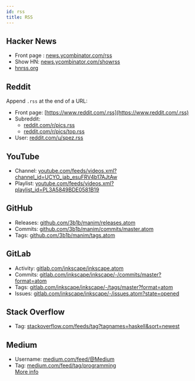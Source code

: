 ```yaml
---
id: rss
title: RSS
---
```


## Hacker News

- Front page : [news.ycombinator.com/rss](https://news.ycombinator.com/rss)
- Show HN: [news.ycombinator.com/showrss](https://news.ycombinator.com/showrss)
- [hnrss.org](https:/hnrss.github.io)

## Reddit

Append `.rss` at the end of a URL:

- Front page: [https://www.reddit.com/.rss](https://www.reddit.com/.rss)
- Subreddit:
  - [reddit.com/r/pics.rss](https://reddit.com/r/pics.rss)
  - [reddit.com/r/pics/top.rss](https://www.reddit.com/r/LifeProTips/top.rss)
- User: [reddit.com/u/spez.rss](https://reddit.com/u/spez.rss)

## YouTube

- Channel: [youtube.com/feeds/videos.xml?channel_id=UCYO_jab_esuFRV4b17AJtAw](https://www.youtube.com/feeds/videos.xml?channel_id=UCYO_jab_esuFRV4b17AJtAw)
- Playlist: [youtube.com/feeds/videos.xml?playlist_id=PL3A5849BDE0581B19](https://www.youtube.com/feeds/videos.xml?playlist_id=PL3A5849BDE0581B19)

## GitHub

- Releases: [github.com/3b1b/manim/releases.atom](https://github.com/3b1b/manim/releases.atom)
- Commits: [github.com/3b1b/manim/commits/master.atom](https://github.com/3b1b/manim/commits/master.atom)
- Tags: [github.com/3b1b/manim/tags.atom](https://github.com/3b1b/manim/tags.atom)

## GitLab

- Activity: [gitlab.com/inkscape/inkscape.atom](https://gitlab.com/inkscape/inkscape.atom)
- Commits: [gitlab.com/inkscape/inkscape/-/commits/master?format=atom](https://gitlab.com/inkscape/inkscape/-/commits/master?format=atom)
- Tags: [gitlab.com/inkscape/inkscape/-/tags/master?format=atom](https://gitlab.com/inkscape/inkscape/-/tags?format=atom)
- Issues: [gitlab.com/inkscape/inkscape/-/issues.atom?state=opened](https://gitlab.com/inkscape/inkscape/-/issues.atom?state=opened)

## Stack Overflow

- Tag: [stackoverflow.com/feeds/tag?tagnames=haskell&sort=newest](https://stackoverflow.com/feeds/tag?tagnames=haskell&sort=newest)

## Medium

- Username: [medium.com/feed/@Medium](https://medium.com/feed/@Medium)
- Tag: [medium.com/feed/tag/programming](https://medium.com/feed/tag/programming)<br />
  [More info](https://help.medium.com/hc/en-us/articles/214874118-RSS-feeds)
